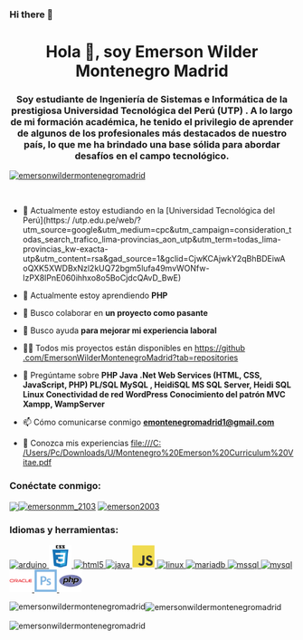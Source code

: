 ### Hi there 👋

<!--
**EmersonWilderMontenegroMadrid/EmersonWilderMontenegroMadrid** is a ✨ _special_ ✨ repository because its `README.md` (this file) appears on your GitHub profile.

Here are some ideas to get you started:

- 🔭 I’m currently working on ...
- 🌱 I’m currently learning ...
- 👯 I’m looking to collaborate on ...
- 🤔 I’m looking for help with ...
- 💬 Ask me about ...
- 📫 How to reach me: ...
- 😄 Pronouns: ...
- ⚡ Fun fact: ...
-->
<h1 align="center">Hola 👋, soy Emerson Wilder Montenegro Madrid</h1>
<h3 align="center">Soy estudiante de Ingeniería de Sistemas e Informática de la prestigiosa Universidad Tecnológica del Perú (UTP) . A lo largo de mi formación académica, he tenido el privilegio de aprender de algunos de los profesionales más destacados de nuestro país, lo que me ha brindado una base sólida para abordar desafíos en el campo tecnológico.</h3> <p align="

left"> <img src="https://komarev.com/ghpvc/?username=emersonwildermontenegromadrid&label=Profile%20views&color=0e75b6&style=flat" alt="emersonwildermontenegromadrid" /> </p>

<p align="left"> <a href ="https://github.com/EmersonWilderMontenegroMadrid"><img src="https://github.com/EmersonWilderMontenegroMadrid" alt="emersonwildermontenegromadrid" /></a> </p>

<p align="left"> <a href="https://twitter.com/" target="blank"><img src="https://img.shields .io/twitter/follow/?logo=twitter&style=for-the-badge" alt="" /></a> </p>

- 🔭 Actualmente estoy estudiando en la [Universidad Tecnológica del Perú](https:/ /utp.edu.pe/web/?utm_source=google&utm_medium=cpc&utm_campaign=consideration_todas_search_trafico_lima-provincias_aon_utp&utm_term=todas_lima-provincias_kw-exacta-utp&utm_content=rsa&gad_source=1&gclid=CjwKCAjwkY2qBhBDEiwA oQXK5XWDBxNzl2kUQ72bgm5lufa49mvWONfw-lzPX8lPnE060ihhxo8o5BoCjdcQAvD_BwE)

- 🌱 Actualmente estoy aprendiendo **PHP**

- 👯 Busco colaborar en **un proyecto como pasante**

- 🤝 Busco ayuda **para mejorar mi experiencia laboral**

- 👨‍💻 Todos mis proyectos están disponibles en [https://github .com/EmersonWilderMontenegroMadrid?tab=repositories](https://github.com/EmersonWilderMontenegroMadrid?tab=repositories)

- 💬 Pregúntame sobre **PHP Java .Net Web Services (HTML, CSS, JavaScript, PHP) PL/SQL MySQL , HeidiSQL MS SQL Server, Heidi SQL Linux Conectividad de red WordPress Conocimiento del patrón MVC Xampp, WampServer**

- 📫 Cómo comunicarse conmigo **emontenegromadrid1@gmail.com**

- 📄 Conozca mis experiencias [file:///C: /Users/Pc/Downloads/U/Montenegro%20Emerson%20Curriculum%20Vitae.pdf](file:///C:/Users/Pc/Downloads/U/Montenegro%20Emerson%20Curriculum%20Vitae.pdf)

<h3 align= "left">Conéctate conmigo:</h3>
<p align="left">
<a href="https://linkedin.com/in/emersonwildermontenegromadrid" target="blank"><img align="center" src="https://raw.githubusercontent.com/rahuldkjain/github-profile-readme-generator/master/src/images/icons/Social/linked-in-alt.

<a href="https://instagram.com/emersonmm_2103" target="blank"><img align="center" src="https://raw.githubusercontent.com/rahuldkjain/github-profile-readme-generator /master/src/images/icons/Social/instagram.svg" alt="emersonmm_2103" height="30" width="40" /></a>
<a href="https://discord.gg/emerson2003 " target="blank"><img align="center" src="https://raw.githubusercontent.com/rahuldkjain/github-profile-readme-generator/master/src/images/icons/Social/discord.svg " alt="emerson2003" height="30" width="40" /></a>
</p>

<h3 align="left">Idiomas y herramientas:</h3>
<p align="left"> <a href="https://www.arduino.cc/" target="_blank" rel="noreferrer"> <img src="https://cdn.worldvectorlogo.com/ logos/arduino-1.svg" alt="arduino" width="40" height="40"/> </a> <a href="https://www.w3schools.com/css/" target=" _blank" rel="noreferrer"> <img src="https://raw.githubusercontent.com/devicons/devicon/master/icons/css3/css3-original-wordmark.svg" alt="css3" width="40 " altura="40"/> </a> <a href="https://www.w3.org/html/" target="_blank" rel="noreferrer"> <img src="https:// raw.githubusercontent.com/devicons/devicon/master/icons/html5/html5-original-wordmark.svg" alt="html5" width="40" height="40"/> </a> <a href=" https://www.java.com" target="_blank" rel="noreferrer"> <img src="https://raw.githubusercontent.com/devicons/devicon/master/icons/java/java-original. svg" alt="java" width="40" height="40"/> </a> <a href="https://developer.mozilla.org/en-US/docs/Web/JavaScript" target= "_blank" rel="noreferrer"> <img src="https://raw.githubusercontent.com/devicons/devicon/master/icons/javascript/javascript-original.svg" alt="javascript" width="40" altura="40"/> </a> <a href="https://www.linux.org/" target="_blank" rel="noreferrer"> <img src="https://raw.githubusercontent .com/devicons/devicon/master/icons/linux/linux-original.svg" alt="linux" width="40" height="40"/> </a> <a href="https://mariadb .org/" target="_blank" rel="noreferrer"> <img src="https://www.vectorlogo.zone/logos/mariadb/mariadb-icon.svg" alt="mariadb" width="40" altura="40"/> </a> <a href="https://www.microsoft.com/en-us/sql-server" target="_blank" rel="noreferrer"> <img src=" https://www.svgrepo.com/show/303229/microsoft-sql-server-logo.svg" alt="mssql" width="40" height="40"/> </a> <a href=" https://www.mysql.com/" target="_blank" rel="noreferrer"> <img src="https://raw.githubusercontent.com/devicons/devicon/master/icons/mysql/mysql-original -marca denominativa.svg" alt="mysql" width="40" height="40"/> </a> <a href="https://www.oracle.com/" target="_blank" rel="noreferrer"> <img src="https://raw.githubusercontent.com/devicons/devicon/master/icons/oracle/oracle-original.svg" alt="oracle" width="40" height="40"/> </ a> <a href="https://www.photoshop.com/en" target="_blank" rel="noreferrer"> <img src="https://raw.githubusercontent.com/devicons/devicon/master /icons/photoshop/photoshop-line.svg" alt="photoshop" width="40" height="40"/> </a> <a href="https://www.php.net" target=" _blank" rel="noreferrer"> <img src="https://raw.githubusercontent.com/devicons/devicon/master/icons/php/php-original.svg" alt="php" width="40" height ="40"/> </a> </p>

<p><img align="left" src="https://github-readme-stats.vercel.app/api/top-langs?username=emersonwildermontenegromadrid&show_icons=true&locale=en&layout=compact" alt="emersonwildermontenegromadrid" /> </p>

<p> <img align="center" src="https://github-readme-stats.vercel.app/api?username=emersonwildermontenegromadrid&show_icons=true&locale=en" alt="emersonwildermontenegromadrid" /> </p>

<p><img align="center" src="https://github-readme-streak-stats.herokuapp.com/?user=emersonwildermontenegromadrid&" alt="emersonwildermontenegromadrid" /></p>


